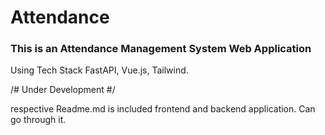 # Attendance

### This is an Attendance Management System Web Application 

Using Tech Stack FastAPI, Vue.js, Tailwind.

/# Under Development #/

respective Readme.md is included frontend and backend application. Can go through it.
